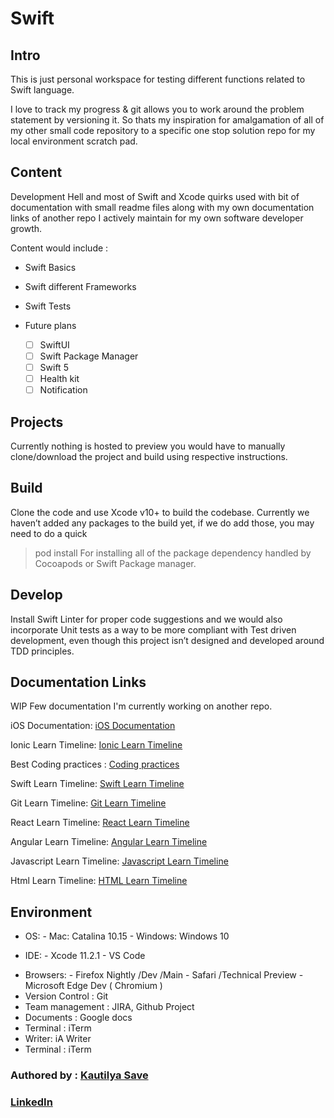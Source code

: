 # Swift

## Intro

This is just personal workspace for testing different functions related to Swift language.

I love to track my progress & git allows you to work around the problem statement by versioning it. So thats my inspiration for amalgamation of all of my other small code repository to a specific one stop solution repo for my local environment scratch pad.

## Content

Development Hell and most of Swift and Xcode quirks used with bit of documentation with small readme files along with my own documentation links of another repo I actively maintain for my own software developer growth.

Content would include :

- Swift Basics
- Swift different Frameworks
- Swift Tests

- Future plans
  -  [ ] SwiftUI
  -  [ ] Swift Package Manager
  -  [ ] Swift 5
  -  [ ] Health kit
  -  [ ] Notification

## Projects

Currently nothing is hosted to preview you would have to manually clone/download the project and build using respective instructions.

## Build

Clone the code and use Xcode v10+ to build the codebase.
Currently we haven’t added any packages to the build yet, if we do add those, you may need to do a quick

> pod install
> For installing all of the package dependency handled by Cocoapods or Swift Package manager.

## Develop

Install Swift Linter for proper code suggestions and we would also incorporate Unit tests as a way to be more compliant with Test driven development, even though this project isn’t designed and developed around TDD principles.

## Documentation Links

WIP
Few documentation I'm currently working on another repo.

iOS Documentation: [iOS Documentation](https://github.com/SensehacK/dev-cheatsheet/blob/master/iOS_documentation/README.md)

Ionic Learn Timeline: [Ionic Learn Timeline](https://github.com/SensehacK/dev-cheatsheet/blob/master/ionic_cheatsheet/README.md)

Best Coding practices : [Coding practices](https://github.com/SensehacK/dev-cheatsheet/blob/master/README.md)

Swift Learn Timeline: [Swift Learn Timeline](https://github.com/SensehacK/dev-cheatsheet/blob/master/README.md)

Git Learn Timeline: [Git Learn Timeline](https://github.com/SensehacK/dev-cheatsheet/blob/master/git_cheatsheet/git.md)

React Learn Timeline: [React Learn Timeline](https://github.com/SensehacK/dev-cheatsheet/blob/master/README.md)

Angular Learn Timeline: [Angular Learn Timeline](https://github.com/SensehacK/dev-cheatsheet/blob/master/README.md)

Javascript Learn Timeline: [Javascript Learn Timeline](https://github.com/SensehacK/dev-cheatsheet/blob/master/README.md)

Html Learn Timeline: [HTML Learn Timeline](https://github.com/SensehacK/dev-cheatsheet/blob/master/html_cheatsheet/README.md)

## Environment

- OS: - Mac: Catalina 10.15 - Windows: Windows 10

- IDE: - Xcode 11.2.1 - VS Code

* Browsers: - Firefox Nightly /Dev /Main - Safari /Technical Preview - Microsoft Edge Dev ( Chromium )
* Version Control : Git
* Team management : JIRA, Github Project
* Documents : Google docs
* Terminal : iTerm
* Writer: iA Writer
* Terminal : iTerm

### Authored by : [Kautilya Save](https://sensehack.github.io/)

### [LinkedIn](https://www.linkedin.com/in/kautilyasave/)
